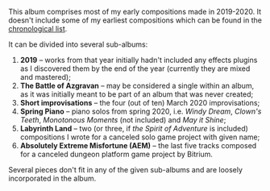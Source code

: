 <!-- <GnounLink :to="../music" class="z-40">{{ $t('other.backto') }}<span> {{ $t('other.other') }}</span></GnounLink> -->

This album comprises most of my early compositions made in 2019-2020. It doesn't include some of my earliest compositions which can be found in the [chronological list](../music).

It can be divided into several sub-albums:
1. **2019** – works from that year initially hadn't included any effects plugins as I discovered them by the end of the year (currently they are mixed and mastered);
2. **The Battle of Azgravan** – may be considered a single within an album, as it was initially meant to be part of an album that was never created;
3. **Short improvisations** – the four (out of ten) March 2020 improvisations;
4. **Spring Piano** – piano solos from spring 2020, i.e. *Windy Dream*, *Clown's Teeth*, *Monotonous Moments* (not included) and *May it Shine*;
5. **Labyrinth Land** – two (or three, if *the Spirit of Adventure* is included) compositions I wrote for a canceled solo game project with given name;
6. **Absolutely Extreme Misfortune (AEM)** – the last five tracks composed for a canceled dungeon platform game project by Bitrium.

Several pieces don't fit in any of the given sub-albums and are loosely incorporated in the album.
